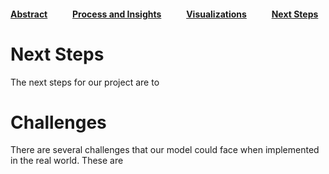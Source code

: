 #### [Abstract](index.md)            [Process and Insights](process.md)            [Visualizations](visuals.md)            [Next Steps](nextsteps.md)


# Next Steps

The next steps for our project are to 

# Challenges

There are several challenges that our model could face when implemented in the real world. These are